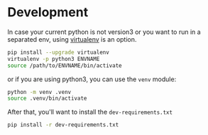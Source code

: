 # Development

In case your current python is not version3 or you want to run in a separated env, using [virtualenv](https://virtualenv.pypa.io/en/latest/) is an option.
```bash
pip install --upgrade virtualenv
virtualenv -p python3 ENVNAME
source /path/to/ENVNAME/bin/activate
```

or if you are using python3, you can use the `venv` module:

```bash
python -m venv .venv
source .venv/bin/activate
```

After that, you'll want to install the `dev-requirements.txt`
```bash
pip install -r dev-requirements.txt
```